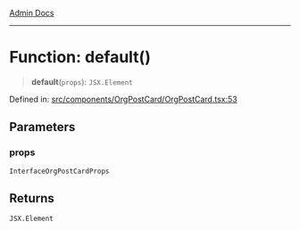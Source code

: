[Admin Docs](/)

***

# Function: default()

> **default**(`props`): `JSX.Element`

Defined in: [src/components/OrgPostCard/OrgPostCard.tsx:53](https://github.com/abhassen44/talawa-admin/blob/bb7b6d5252385a81ad100b897eb0cba4f7ba10d2/src/components/OrgPostCard/OrgPostCard.tsx#L53)

## Parameters

### props

`InterfaceOrgPostCardProps`

## Returns

`JSX.Element`
